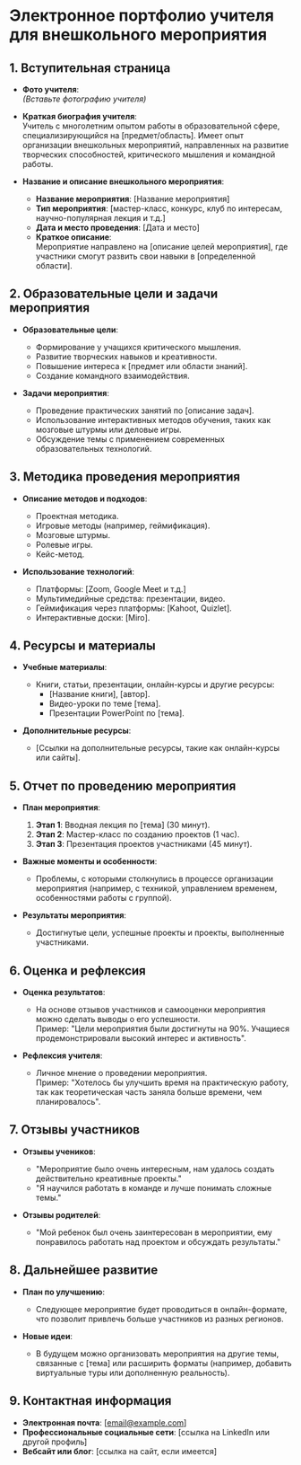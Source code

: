 # Электронное портфолио учителя для внешкольного мероприятия

## 1. Вступительная страница

- **Фото учителя**:  
  *(Вставьте фотографию учителя)*

- **Краткая биография учителя**:  
  Учитель с многолетним опытом работы в образовательной сфере, специализирующийся на [предмет/область]. Имеет опыт организации внешкольных мероприятий, направленных на развитие творческих способностей, критического мышления и командной работы.

- **Название и описание внешкольного мероприятия**:
  - **Название мероприятия**: [Название мероприятия]
  - **Тип мероприятия**: [мастер-класс, конкурс, клуб по интересам, научно-популярная лекция и т.д.]
  - **Дата и место проведения**: [Дата и место]
  - **Краткое описание**:  
    Мероприятие направлено на [описание целей мероприятия], где участники смогут развить свои навыки в [определенной области].

## 2. Образовательные цели и задачи мероприятия

- **Образовательные цели**:
  - Формирование у учащихся критического мышления.
  - Развитие творческих навыков и креативности.
  - Повышение интереса к [предмет или области знаний].
  - Создание командного взаимодействия.

- **Задачи мероприятия**:
  - Проведение практических занятий по [описание задач].
  - Использование интерактивных методов обучения, таких как мозговые штурмы или деловые игры.
  - Обсуждение темы с применением современных образовательных технологий.

## 3. Методика проведения мероприятия

- **Описание методов и подходов**:
  - Проектная методика.
  - Игровые методы (например, геймификация).
  - Мозговые штурмы.
  - Ролевые игры.
  - Кейс-метод.

- **Использование технологий**:
  - Платформы: [Zoom, Google Meet и т.д.]
  - Мультимедийные средства: презентации, видео.
  - Геймификация через платформы: [Kahoot, Quizlet].
  - Интерактивные доски: [Miro].

## 4. Ресурсы и материалы

- **Учебные материалы**:
  - Книги, статьи, презентации, онлайн-курсы и другие ресурсы:
    - [Название книги], [автор].
    - Видео-уроки по теме [тема].
    - Презентации PowerPoint по [тема].
  
- **Дополнительные ресурсы**:
  - [Ссылки на дополнительные ресурсы, такие как онлайн-курсы или сайты].

## 5. Отчет по проведению мероприятия

- **План мероприятия**:
  1. **Этап 1**: Вводная лекция по [тема] (30 минут).
  2. **Этап 2**: Мастер-класс по созданию проектов (1 час).
  3. **Этап 3**: Презентация проектов участниками (45 минут).

- **Важные моменты и особенности**:
  - Проблемы, с которыми столкнулись в процессе организации мероприятия (например, с техникой, управлением временем, особенностями работы с группой).

- **Результаты мероприятия**:
  - Достигнутые цели, успешные проекты и проекты, выполненные участниками.

## 6. Оценка и рефлексия

- **Оценка результатов**:
  - На основе отзывов участников и самооценки мероприятия можно сделать выводы о его успешности.  
  Пример: "Цели мероприятия были достигнуты на 90%. Учащиеся продемонстрировали высокий интерес и активность".

- **Рефлексия учителя**:
  - Личное мнение о проведении мероприятия.  
  Пример: "Хотелось бы улучшить время на практическую работу, так как теоретическая часть заняла больше времени, чем планировалось".

## 7. Отзывы участников

- **Отзывы учеников**:
  - "Мероприятие было очень интересным, нам удалось создать действительно креативные проекты."
  - "Я научился работать в команде и лучше понимать сложные темы."

- **Отзывы родителей**:
  - "Мой ребенок был очень заинтересован в мероприятии, ему понравилось работать над проектом и обсуждать результаты."

## 8. Дальнейшее развитие

- **План по улучшению**:
  - Следующее мероприятие будет проводиться в онлайн-формате, что позволит привлечь больше участников из разных регионов.
  
- **Новые идеи**:
  - В будущем можно организовать мероприятия на другие темы, связанные с [тема] или расширить форматы (например, добавить виртуальные туры или дополненную реальность).

## 9. Контактная информация

- **Электронная почта**: [email@example.com]
- **Профессиональные социальные сети**: [ссылка на LinkedIn или другой профиль]
- **Вебсайт или блог**: [ссылка на сайт, если имеется]
